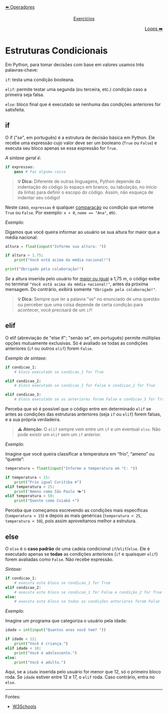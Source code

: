 <p align="left">
    <a href="./1. Operadores.md">⬅️ Operadores</a>
</p>
<p align="center">
    <a href="../../exercicios/primeira-unidade/Exercícios - Primeira Unidade.md">Exercícios</a>
</p>
<p align="right">
    <a href="./3. Estruturas de repetição.md">Loops ➡️</a>
</p>

# Estruturas Condicionais
Em Python, para tomar decisões com base em valores usamos três palavras‑chave:

`if`: testa uma condição booleana.

`elif`: permite testar uma segunda (ou terceira, etc.) condição caso a primeira seja falsa.

`else`: bloco final que é executado se nenhuma das condições anteriores for satisfeita.

## if

O if ("se", em português) é a estrutura de decisão básica em Python. Ele recebe uma expressão cujo valor deve ser um booleano (`True` ou `False`) e executa seu bloco apenas se essa expressão for `True`.

_A sintaxe geral é:_
```python
if expressao:
    pass # Faz alguma coisa
```

> **:bulb: Dica:** Diferente de outras linguagens, Python depende da indentação do código (o espaço em branco, ou tabulação, no início da linha) para definir o escopo do código. Assim, não esqueça de indentar seu código!

Neste caso, `expressao` é qualquer [comparação](1.%20Operadores.md#operadores-relacionais) ou condição que retorne `True` ou `False`. Por exemplo: `x > 0`, `nome == "Ana"`, etc. 

_Exemplo:_

Digamos que você queira informar ao usuário se sua altura for maior que a média nacional:
```python
altura = float(input("Informe sua altura: "))

if altura > 1.75:
    print("Você está acima da média nacional!")

print("Obrigado pela colaboração!")
```

_Se_ a altura inserida pelo usuário for [maior ou igual](1.%20Operadores.md#operadores-relacionais) a 1,75 m, o código exibe no terminal `"Você está acima da média nacional!"`, antes da próxima mensagem. Do contrário, exibirá somente `"Obrigado pela colaboração!"`.

> **:bulb: Dica:** Sempre que ler a palavra "se" no enunciado de uma questão ou perceber que uma coisa depende de certa condição para acontecer, você precisará de um `if`!

## elif

O elif (abreviação de "else if"; "senão se", em português) permite múltiplas opções mutuamente exclusivas. Só é avaliado se todas as condições anteriores (`if` ou outros `elif`) forem `False`.

_Exemplo de sintaxe:_

```python
if condicao_1:
    # bloco executado se condicao_1 for True

elif condicao_2:
    # bloco executado se condicao_1 for False e condicao_2 for True

elif condicao_3:
    # bloco executado se as anteriores forem False e condicao_3 for True
```

Perceba que só é possível que o código entre em determinado `elif` se antes as condições das estruturas anteriores (seja `if` ou `elif`) forem falsas, e a sua própria verdadeira.

> **:warning: Atenção:** O `elif` sempre vem entre um `if` e um eventual `else`. Não pode existir um `elif` sem um `if` anterior.

_Exemplo:_

Imagine que você queira classificar a temperatura em “frio”, “ameno” ou “quente”:
```python
temperatura = float(input("Informe a temperatura em °C: "))

if temperatura < 15:
    print("Frio igual Curitiba ❄️")
elif temperatura < 25:
    print("Ameno como São Paulo 🌤️")
elif temperatura < 50:
    print("Quente como Cuiabá ☀️")
```

Perceba que começamos escrevendo as condições mais específicas (`temperatura < 15`) e depois as mais genéricas (`temperatura < 25`, `temperatura < 50`), pois assim aproveitamos melhor a estrutura. 

## else

O `else` é o **caso padrão** de uma cadeia condicional `if`/`elif`/`else`. Ele é executado apenas se **todas** as condições anteriores (`if` e quaisquer `elif`) forem avaliadas como `False`. Não recebe expressão.

_Sintaxe:_
```python
if condicao_1:
    # executa este bloco se condicao_1 for True
elif condicao_2:
    # executa este bloco se condicao_1 for False e condição_2 for True
else:
    # executa este bloco se todas as condições anteriores forem False
```

_Exemplo:_

Imagine um programa que categoriza o usuário pela idade:
```python
idade = int(input("Quantos anos você tem? "))

if idade < 12:
    print("Você é criança.")
elif idade < 18:
    print("Você é adolescente.")
else:
    print("Você é adulto.")
```

Aqui, se a `idade` inserida pelo usuário for menor que 12, só o primeiro bloco roda. Se `idade` estiver entre 12 e 17, o `elif` roda. Caso contrário, entra no `else`.

---

Fontes:
- [W3Schools](https://www.w3schools.com/python/python_conditions.asp)
